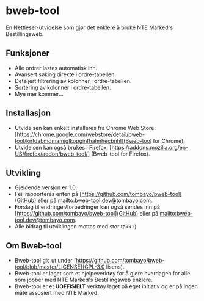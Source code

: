 # bweb-tool
En Nettleser-utvidelse som gjør det enklere å bruke NTE Marked's Bestillingsweb.

## Funksjoner
* Alle ordrer lastes automatisk inn.
* Avansert søking direkte i ordre-tabellen.
* Detaljert filtrering av kolonner i ordre-tabellen.
* Sortering av kolonner i ordre-tabellen.
* Mye mer kommer...

## Installasjon
* Utvidelsen kan enkelt installeres fra Chrome Web Store: [https://chrome.google.com/webstore/detail/bweb-tool/knfdabmdmamjglkopginfhahnhecbnhl](Bweb-tool for Chrome).
* Utvidelsen kan også brukes i Firefox: [https://addons.mozilla.org/en-US/firefox/addon/bweb-tool/] (Bweb-tool for Firefox).

## Utvikling
* Gjeldende versjon er 1.0.
* Feil rapporteres enten på [https://github.com/tombayo/bweb-tool](GitHub) eller på [mailto:bweb-tool.dev@tombayo.com](mail).
* Forslag til endringer/forbedringer kan også sendes inn på [https://github.com/tombayo/bweb-tool](GitHub) eller på [mailto:bweb-tool.dev@tombayo.com](mail).
* Alle bidrag til utviklingen mottas med stor takk :)

## Om Bweb-tool
* Bweb-tool gis ut under [https://github.com/tombayo/bweb-tool/blob/master/LICENSE](GPL-3.0 lisens).
* Bweb-tool er laget som et hjelpeverktøy for å gjøre hverdagen for alle som jobber med NTE Marked's Bestillingsweb enklere.  
* Bweb-tool er et __UOFFISIELT__ verktøy laget på eget initiativ og er på ingen måte assosiert med NTE Marked.